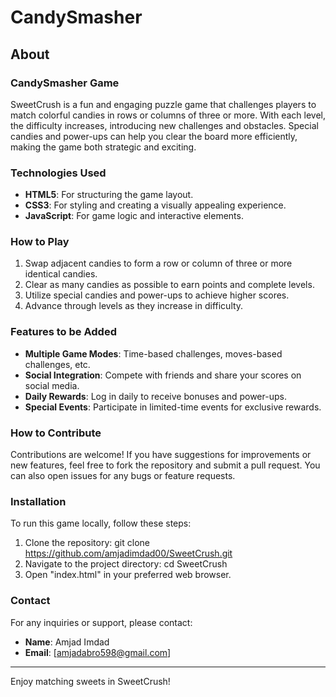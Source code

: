 # CandySmasher

## About

### CandySmasher Game

SweetCrush is a fun and engaging puzzle game that challenges players to match colorful candies in rows or columns of three or more. With each level, the difficulty increases, introducing new challenges and obstacles. Special candies and power-ups can help you clear the board more efficiently, making the game both strategic and exciting.

### Technologies Used

- **HTML5**: For structuring the game layout.
- **CSS3**: For styling and creating a visually appealing experience.
- **JavaScript**: For game logic and interactive elements.

### How to Play

1. Swap adjacent candies to form a row or column of three or more identical candies.
2. Clear as many candies as possible to earn points and complete levels.
3. Utilize special candies and power-ups to achieve higher scores.
4. Advance through levels as they increase in difficulty.

### Features to be Added

- **Multiple Game Modes**: Time-based challenges, moves-based challenges, etc.
- **Social Integration**: Compete with friends and share your scores on social media.
- **Daily Rewards**: Log in daily to receive bonuses and power-ups.
- **Special Events**: Participate in limited-time events for exclusive rewards.

### How to Contribute

Contributions are welcome! If you have suggestions for improvements or new features, feel free to fork the repository and submit a pull request. You can also open issues for any bugs or feature requests.

### Installation

To run this game locally, follow these steps:

1. Clone the repository:
    git clone https://github.com/amjadimdad00/SweetCrush.git
2. Navigate to the project directory:
    cd SweetCrush
3. Open "index.html" in your preferred web browser.

### Contact

For any inquiries or support, please contact:

- **Name**: Amjad Imdad
- **Email**: [amjadabro598@gmail.com]

---

Enjoy matching sweets in SweetCrush!
